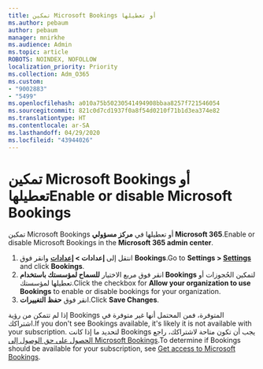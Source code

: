 ```yaml
---
title: تمكين Microsoft Bookings أو تعطيلها
ms.author: pebaum
author: pebaum
manager: mnirkhe
ms.audience: Admin
ms.topic: article
ROBOTS: NOINDEX, NOFOLLOW
localization_priority: Priority
ms.collection: Adm_O365
ms.custom:
- "9002883"
- "5499"
ms.openlocfilehash: a010a75b50230541494908bbaa8257f721546054
ms.sourcegitcommit: 821c0d7cd1937f0a8f54d0210f71b1d3ea374e82
ms.translationtype: HT
ms.contentlocale: ar-SA
ms.lasthandoff: 04/29/2020
ms.locfileid: "43944026"
---
```

# <a name="enable-or-disable-microsoft-bookings"></a><span data-ttu-id="8c8a1-102">تمكين Microsoft Bookings أو تعطيلها</span><span class="sxs-lookup"><span data-stu-id="8c8a1-102">Enable or disable Microsoft Bookings</span></span>

<span data-ttu-id="8c8a1-103">تمكين Microsoft Bookings أو تعطيلها في **مركز مسؤولي Microsoft 365**.</span><span class="sxs-lookup"><span data-stu-id="8c8a1-103">Enable or disable Microsoft Bookings in the **Microsoft 365 admin center**.</span></span>

1. <span data-ttu-id="8c8a1-104">انتقل إلى **إعدادات > [إعدادات](https://admin.microsoft.com/Adminportal/Home?source=applauncher#/Settings/Services)** وانقر فوق **Bookings**.</span><span class="sxs-lookup"><span data-stu-id="8c8a1-104">Go to **Settings > [Settings](https://admin.microsoft.com/Adminportal/Home?source=applauncher#/Settings/Services)** and click **Bookings**.</span></span>
2. <span data-ttu-id="8c8a1-105">انقر فوق مربع الاختيار **للسماح لمؤسستك باستخدام Bookings** لتمكين الحُجوزات أو تعطيلها لمؤسستك.</span><span class="sxs-lookup"><span data-stu-id="8c8a1-105">Click the checkbox for **Allow your organization to use Bookings** to enable or disable bookings for your organization.</span></span>
3. <span data-ttu-id="8c8a1-106">انقر فوق **حفظ التغييرات**.</span><span class="sxs-lookup"><span data-stu-id="8c8a1-106">Click **Save Changes**.</span></span>

<span data-ttu-id="8c8a1-107">إذا لم تتمكن من رؤية Bookings المتوفرة، فمن المحتمل أنها غير متوفرة في اشتراكك.</span><span class="sxs-lookup"><span data-stu-id="8c8a1-107">If you don't see Bookings available, it's likely it is not available with your subscription.</span></span> <span data-ttu-id="8c8a1-108">لتحديد ما إذا كانت Bookings يجب أن تكون متاحة لاشتراكك، راجع [الحصول على حق الوصول إلى Microsoft Bookings](https://support.microsoft.com/ar-SA/office/get-access-to-microsoft-bookings-5382dc07-aaa5-45c9-8767-502333b214ce).</span><span class="sxs-lookup"><span data-stu-id="8c8a1-108">To determine if Bookings should be available for your subscription, see [Get access to Microsoft Bookings](https://support.microsoft.com/ar-SA/office/get-access-to-microsoft-bookings-5382dc07-aaa5-45c9-8767-502333b214ce).</span></span>
